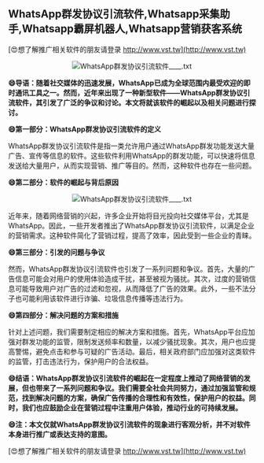 ## **WhatsApp群发协议引流软件,Whatsapp采集助手,Whatsapp霸屏机器人,Whatsapp营销获客系统**

[😍想了解推广相关软件的朋友请登录 http://www.vst.tw](http://www.vst.tw)

 <center><img src="https://vst.tw/MP4/tuiguang/png/8.png" alt="WhatsApp群发协议引流软件____.txt"></center>

**😄导语：随着社交媒体的迅速发展，WhatsApp已成为全球范围内最受欢迎的即时通讯工具之一。然而，近年来出现了一种新型软件——WhatsApp群发协议引流软件，其引发了广泛的争议和讨论。本文将就该软件的崛起以及相关问题进行探讨。**

**😄第一部分：WhatsApp群发协议引流软件的定义**

WhatsApp群发协议引流软件是指一类允许用户通过WhatsApp群发功能发送大量广告、宣传等信息的软件。这些软件利用WhatsApp的群发功能，可以快速将信息发送给大量用户，从而实现营销、推广等目的。然而，这种软件也存在一些问题。

**😄第二部分：软件的崛起与背后原因**

 <center><img src="https://vst.tw/MP4/tuiguang/png/2.png" alt="WhatsApp群发协议引流软件____.txt"></center>

近年来，随着网络营销的兴起，许多企业开始将目光投向社交媒体平台，尤其是WhatsApp。因此，一些开发者推出了WhatsApp群发协议引流软件，以满足企业的营销需求。这种软件简化了营销过程，提高了效率，因此受到一些企业的青睐。

**😄第三部分：引发的问题与争议**

然而，WhatsApp群发协议引流软件也引发了一系列问题和争议。首先，大量的广告信息可能会对用户的使用体验造成干扰，甚至被视为骚扰。其次，过度的营销信息可能导致用户对广告的过滤和忽视，从而降低了广告的效果。此外，一些不法分子也可能利用该软件进行诈骗、垃圾信息传播等违法行为。

**😄第四部分：解决问题的方案和措施**

针对上述问题，我们需要制定相应的解决方案和措施。首先，WhatsApp平台应加强对群发功能的监管，限制发送频率和数量，以减少骚扰现象。其次，用户也应提高警惕，避免点击和参与可疑的广告活动。最后，相关政府部门应加强对这类软件的监管，打击违法行为，保护用户的合法权益。

**😄结语：WhatsApp群发协议引流软件的崛起在一定程度上推动了网络营销的发展，但也带来了一系列问题和争议。我们需要全社会共同努力，通过加强监管和规范，找到解决问题的方案，确保广告传播的合理性和有效性，保护用户的权益。同时，我们也应鼓励企业在营销过程中注重用户体验，推动行业的可持续发展。**

**😄注：本文仅就WhatsApp群发协议引流软件的现象进行客观分析，并不对软件本身进行推广或表达支持的意图。**

[😍想了解推广相关软件的朋友请登录 http://www.vst.tw](http://www.vst.tw)



